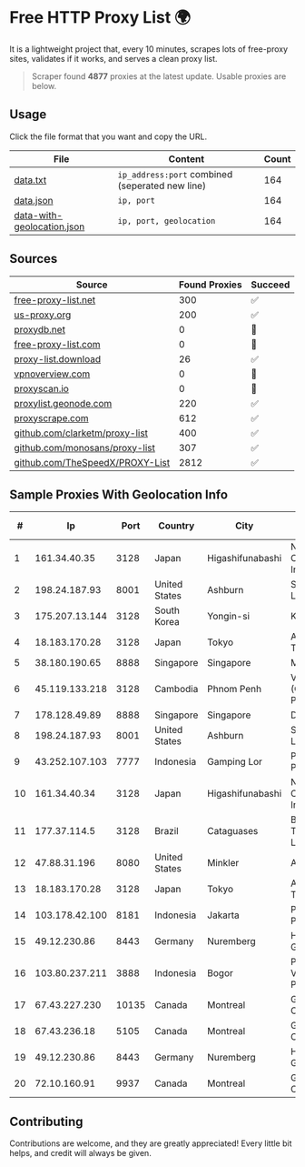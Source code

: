 
# Free HTTP Proxy List 🌍

It is a lightweight project that, every 10 minutes, scrapes lots of free-proxy sites, validates if it works, and serves a clean proxy list.


> Scraper found **4877** proxies at the latest update. Usable proxies are below.

## Usage

Click the file format that you want and copy the URL.


|File|Content|Count|
|----|-------|-----|
|[data.txt](https://raw.githubusercontent.com/themiralay/Proxy-List-World/master/data.txt)|`ip_address:port` combined (seperated new line)|164|
|[data.json](https://raw.githubusercontent.com/themiralay/Proxy-List-World/master/data.json)|`ip, port`|164|
|[data-with-geolocation.json](https://raw.githubusercontent.com/themiralay/Proxy-List-World/master/data-with-geolocation.json)|`ip, port, geolocation`|164|

## Sources

|Source|Found Proxies|Succeed|
|------|-------------|-------|
|[free-proxy-list.net](https://free-proxy-list.net)|300|✅|
|[us-proxy.org](https://www.us-proxy.org)|200|✅|
|[proxydb.net](http://proxydb.net)|0|🚫|
|[free-proxy-list.com](https://free-proxy-list.com/?page=&port=&type%5B%5D=http&type%5B%5D=https&up_time=0&search=Search)|0|🚫|
|[proxy-list.download](https://www.proxy-list.download/HTTP)|26|✅|
|[vpnoverview.com](https://vpnoverview.com/privacy/anonymous-browsing/free-proxy-servers)|0|🚫|
|[proxyscan.io](https://www.proxyscan.io)|0|🚫|
|[proxylist.geonode.com](https://proxylist.geonode.com/api/proxy-list?limit=300&page=1&sort_by=lastChecked&sort_type=desc&protocols=http,https)|220|✅|
|[proxyscrape.com](https://api.proxyscrape.com/v2/?request=displayproxies&protocol=http&timeout=10000&country=all&ssl=all&anonymity=all)|612|✅|
|[github.com/clarketm/proxy-list](https://raw.githubusercontent.com/clarketm/proxy-list/master/proxy-list-raw.txt)|400|✅|
|[github.com/monosans/proxy-list](https://raw.githubusercontent.com/monosans/proxy-list/main/proxies/http.txt)|307|✅|
|[github.com/TheSpeedX/PROXY-List](https://raw.githubusercontent.com/TheSpeedX/PROXY-List/master/http.txt)|2812|✅|


## Sample Proxies With Geolocation Info

|#|Ip|Port|Country|City|Internet Service Provider|
|-|--|----|-------|----|-------------------------|
|1|161.34.40.35|3128|Japan|Higashifunabashi|NTT PC Communications, Inc.|
|2|198.24.187.93|8001|United States|Ashburn|Secured Servers LLC|
|3|175.207.13.144|3128|South Korea|Yongin-si|Korea Telecom|
|4|18.183.170.28|3128|Japan|Tokyo|Amazon Technologies Inc.|
|5|38.180.190.65|8888|Singapore|Singapore|M247 Europe SRL|
|6|45.119.133.218|3128|Cambodia|Phnom Penh|VIETTEL (CAMBODIA) PTE., LTD|
|7|178.128.49.89|8888|Singapore|Singapore|DigitalOcean, LLC|
|8|198.24.187.93|8001|United States|Ashburn|Secured Servers LLC|
|9|43.252.107.103|7777|Indonesia|Gamping Lor|PT Lintas Data Prima|
|10|161.34.40.34|3128|Japan|Higashifunabashi|NTT PC Communications, Inc.|
|11|177.37.114.5|3128|Brazil|Cataguases|Brasilnet Telecomunicações Ltda ME|
|12|47.88.31.196|8080|United States|Minkler|Alibaba.com LLC|
|13|18.183.170.28|3128|Japan|Tokyo|Amazon Technologies Inc.|
|14|103.178.42.100|8181|Indonesia|Jakarta|PT Jaring Solusi Persada|
|15|49.12.230.86|8443|Germany|Nuremberg|Hetzner Online GmbH|
|16|103.80.237.211|3888|Indonesia|Bogor|PT MITRA VISIONER PRATAMA|
|17|67.43.227.230|10135|Canada|Montreal|GloboTech Communications|
|18|67.43.236.18|5105|Canada|Montreal|GloboTech Communications|
|19|49.12.230.86|8443|Germany|Nuremberg|Hetzner Online GmbH|
|20|72.10.160.91|9937|Canada|Montreal|GloboTech Communications|



## Contributing

Contributions are welcome, and they are greatly appreciated! Every
little bit helps, and credit will always be given.

